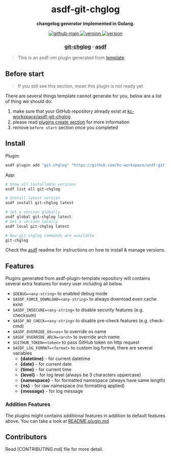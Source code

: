 <h1 align="center">
  asdf-git-chglog
</h1>

<!-- Description section -->
<p align="center">
  <strong>changelog generator implemented in Golang.</strong>
</p>

<!-- Badges section -->
<p align="center">
  <a href="https://github.com/kc-workspace/asdf-git-chglog/actions/workflows/main.yml">
    <img
      alt="github-main"
      src="https://img.shields.io/github/actions/workflow/status/kc-workspace/asdf-git-chglog/main.yml?style=flat-square&logo=github">
  </a>
  <a href="https://github.com/kc-workspace/asdf-git-chglog/releases">
    <img
      alt="version"
      src="https://img.shields.io/github/v/release/kc-workspace/asdf-git-chglog?style=flat-square&logo=github">
  </a>
  <a href="https://github.com/kc-workspace/asdf-git-chglog/commits/main">
    <img
      alt="version"
      src="https://img.shields.io/github/last-commit/kc-workspace/asdf-git-chglog/main?style=flat-square&logo=github">
  </a>
</p>

<!-- Links section -->
<h3 align="center">
  <a href="https://godoc.org/github.com/git-chglog/git-chglog">git-chglog</a>
  <span> · </span>
  <a href="https://asdf-vm.com">asdf</a>
</h3>

> This is an asdf-vm plugin generated from [template][template-gh].

## Before start

> If you still see this section, mean this plugin is not ready yet

There are several things template cannot generate for you,
below are a list of thing we should do:

1. make sure that your GitHub repository already exist at [kc-workspace/asdf-git-chglog][plugin-gh]
2. please read [plugins create section][asdf-create-plugin] for more information
3. remove `before start` section once you completed

## Install

Plugin:

```sh
asdf plugin add "git-chglog" "https://github.com/kc-workspace/asdf-git-chglog.git"
```

App:

```sh
# Show all installable versions
asdf list all git-chglog

# Install latest version
asdf install git-chglog latest

# Set a version globally
asdf global git-chglog latest
# Set a version locally
asdf local git-chglog latest

# Now git-chglog commands are available
git-chglog
```

Check the [asdf][asdf-link] readme for instructions on
how to install & manage versions.

## Features

Plugins generated from asdf-plugin-template repository will
contains several extra features for every user including all below.

- `$DEBUG=<any-string>` to enabled debug mode
- `$ASDF_FORCE_DOWNLOAD=<any-string>` to always download even cache exist
- `$ASDF_INSECURE=<any-string>` to disable security features (e.g. checksum)
- `$ASDF_NO_CHECK=<any-string>` to disable pre-check features (e.g. check-cmd)
- `$ASDF_OVERRIDE_OS=<os>` to override os name
- `$ASDF_OVERRIDE_ARCH=<arch>` to override arch name
- `$GITHUB_TOKEN=<token>` to pass GitHub token on http request
- `$ASDF_LOG_FORMAT=<format>` to custom log format, there are several variables
  - **{datetime}** - for current datetime
  - **{date}** - for current date
  - **{time}** - for current time
  - **{level}** - for log level (always be 3 characters uppercase)
  - **{namespace}** - for formatted namespace (always have same length)
  - **{ns}** - for raw namespace (no formatting applied)
  - **{message}** - for log message

### Addition Features

The plugins might contains additional features
in addition to default features above.
You can take a look at [README.plugin.md][app-readme]

## Contributors

Read [CONTRIBUTING.md] file for more detail.

<!-- LINKS SECTION -->

[app-readme]: ./README.plugin.md
[plugin-gh]: https://github.com/kc-workspace/asdf-git-chglog
[template-gh]: https://github.com/kc-workspace/asdf-plugin-template
[asdf-link]: https://github.com/asdf-vm/asdf
[asdf-create-plugin]: https://asdf-vm.com/plugins/create.html
